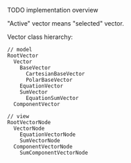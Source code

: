 TODO implementation overview

"Active" vector means "selected" vector.

Vector class hierarchy:

``` 
// model
RootVector
  Vector
    BaseVector
      CartesianBaseVector
      PolarBaseVector
    EquationVector
    SumVector
      EquationSumVector
  ComponentVector
   
// view
RootVectorNode
  VectorNode  
    EquationVectorNode
    SumVectorNode
  ComponentVectorNode
    SumComponentVectorNode 
```